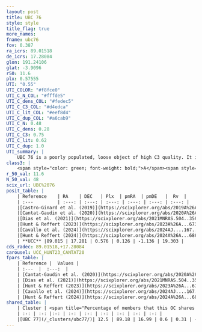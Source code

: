 ```yaml
---
layout: post
title: UBC 76
style: style
title_flag: true
more_names: 
fname: ubc76
fov: 0.387
ra_icrs: 89.01518
de_icrs: 17.28084
glon: 191.24106
glat: -3.9096
r50: 11.6
plx: 0.57555
UTI: "0.55"
UTI_COLOR: "#f8fce0"
UTI_C_N_COL: "#fffde5"
UTI_C_dens_COL: "#fedec5"
UTI_C_C3_COL: "#d4edca"
UTI_C_lit_COL: "#eef8d4"
UTI_C_dup_COL: "#a6cab9"
UTI_C_N: 0.48
UTI_C_dens: 0.28
UTI_C_C3: 0.75
UTI_C_lit: 0.62
UTI_C_dup: 1.0
UTI_summary: |
    UBC 76 is a poorly populated, loose object of high C3 quality. It is moderately studied in the literature.<br><br>This object shares a small percentage of members with at least one entry reported in the same catalogue.
class3: |
    <span style="color: green; font-weight: bold;">A</span><span style="color: #FFC300; font-weight: bold;">B</span>
r_50_val: 11.6
N_50_val: 48
scix_url: UBC%2076
posit_table: |
    | Reference    | RA    | DEC   | Plx  | pmRA  | pmDE   |  Rv  |
    | :---         | :---: | :---: | :---: | :---: | :---: | :---: |
    |[Castro-Ginard et al. (2019)](https://scixplorer.org/abs/2019A%26A...627A..35C) | 89.004 | 17.339 | 0.572 | 0.138 | -1.107 | -- |
    |[Cantat-Gaudin et al. (2020)](https://scixplorer.org/abs/2020A%26A...640A...1C) | 88.994 | 17.328 | 0.573 | 0.126 | -1.124 | -- |
    |[Dias et al. (2021)](https://scixplorer.org/abs/2021MNRAS.504..356D) | 88.995 | 17.342 | 0.541 | 0.124 | -1.131 | -- |
    |[Hunt & Reffert (2023)](https://scixplorer.org/abs/2023A%26A...673A.114H) | 88.887 | 17.265 | 0.557 | 0.144 | -1.147 | 19.299 |
    |[Cavallo et al. (2024)](https://scixplorer.org/abs/2024AJ....167...12C) | 88.938 | 17.283 | 0.565 | -- | -- | -- |
    |[Hunt & Reffert (2024)](https://scixplorer.org/abs/2024A%26A...686A..42H) | 88.887 | 17.265 | 0.557 | 0.144 | -1.147 | 19.299 |
    | **UCC** |89.015 | 17.281 | 0.576 | 0.126 | -1.136 | 19.303 | 
cds_radec: 89.01518,+17.28084
carousel: UCC_HUNT23_CANTAT20
fpars_table: |
    | Reference |  Values |
    | :---  |  :---:  |
    | [Cantat-Gaudin et al. (2020)](https://scixplorer.org/abs/2020A%26A...640A...1C) | `AVNN=0.59, DMNN=11.19, AgeNN=7.57` |
    | [Dias et al. (2021)](https://scixplorer.org/abs/2021MNRAS.504..356D) | `Av=1.012, Dist=1611, logage=7.797, [Fe/H]=0.031` |
    | [Hunt & Reffert (2023)](https://scixplorer.org/abs/2023A%26A...673A.114H) | `AV50=0.676, diffAV50=1.833, MOD50=11.04, logAge50=7.857` |
    | [Cavallo et al. (2024)](https://scixplorer.org/abs/2024AJ....167...12C) | `AV50=0.9, dMod50=10.89, logAge50=7.6, [Fe/H]50=-0.28` |
    | [Hunt & Reffert (2024)](https://scixplorer.org/abs/2024A%26A...686A..42H) | `MassJ=219.811` |
shared_table: |
    | Cluster | <span title="Percentage of members that this OC shares with the ones listed">%</span>   | RA   | DEC   | Plx   | pmRA  | pmDE  | Rv | UTI |
    | :-: | :-: |:-: | :-: | :-: | :-: | :-: | :-: | :-: |
    |[UBC 77](/_clusters/ubc77/)| 12.5 | 89.18 | 16.99 | 0.6 | 0.31 | -1.22 | -- |0.64 |
---
```

